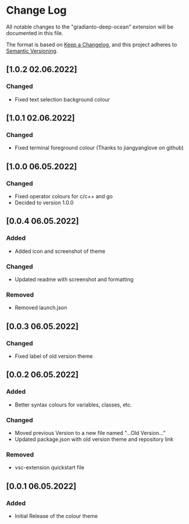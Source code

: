 # Change Log

All notable changes to the "gradianto-deep-ocean" extension will be documented in this file.

The format is based on [Keep a Changelog](https://keepachangelog.com/en/1.0.0/),
and this project adheres to [Semantic Versioning](https://semver.org/spec/v2.0.0.html).

## [1.0.2 02.06.2022]

### Changed

- Fixed text selection background colour

## [1.0.1 02.06.2022]

### Changed

- Fixed terminal foreground colour (Thanks to jiangyanglove on github)

## [1.0.0 06.05.2022]

### Changed

- Fixed operator colours for c/c++ and go
- Decided to version 1.0.0

## [0.0.4 06.05.2022]

### Added

- Added icon and screenshot of theme

### Changed

- Updated readme with screenshot and formatting

### Removed

- Removed launch.json

## [0.0.3 06.05.2022]

### Changed

- Fixed label of old version theme

## [0.0.2 06.05.2022]

### Added

- Better syntax colours for variables, classes, etc.

### Changed

- Moved previous Version to a new file named "...Old Version..."
- Updated package.json with old version theme and repository link

### Removed

- vsc-extension quickstart file

## [0.0.1 06.05.2022]

### Added

- Initial Release of the colour theme
